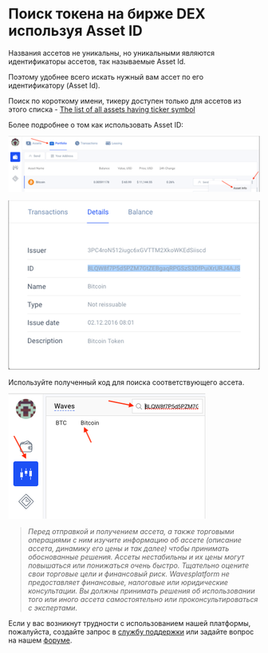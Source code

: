 # Поиск токена на бирже DEX используя Asset ID

Названия ассетов не уникальны, но уникальными являются идентификаторы ассетов, так называемые Asset Id.

Поэтому удобнее всего искать нужный вам ассет по его идентификатору (Asset Id).

Поиск по короткому имени, тикеру доступен только для ассетов из этого списка - [The list of all assets having ticker symbol](https://support.wavesplatform.com/en/knowledge-bases/2/articles/8141-the-list-of-all-assets-having-ticker-symbol)

Более подробнее о том как использовать Asset ID:

![](/_assets/asset_id_01.png)

![](/_assets/asset_id_02.png)

Используйте полученный код для поиска соответствующего ассета.

![](/_assets/asset_id_03.png)

 > *Перед отправкой и получением ассета, а также торговыми операциями с ним изучите информацию об ассете (описание ассета, динамику его цены и так далее) чтобы принимать обоснованные решения. Ассеты нестабильны и их цены могут повышаться или понижаться очень быстро. Тщательно оцените свои торговые цели и финансовый риск.
Wavesplatform не предоставляет финансовые, налоговые или юридические консультации. Вы должны принимать решения об использовании того или иного ассета самостоятельно или проконсультироваться с экспертами*.

Если у вас возникнут трудности с использованием нашей платформы, пожалуйста, создайте запрос в [службу поддержки](https://support.wavesplatform.com/) или задайте вопрос на нашем [форуме](https://forum.wavesplatform.com/).

